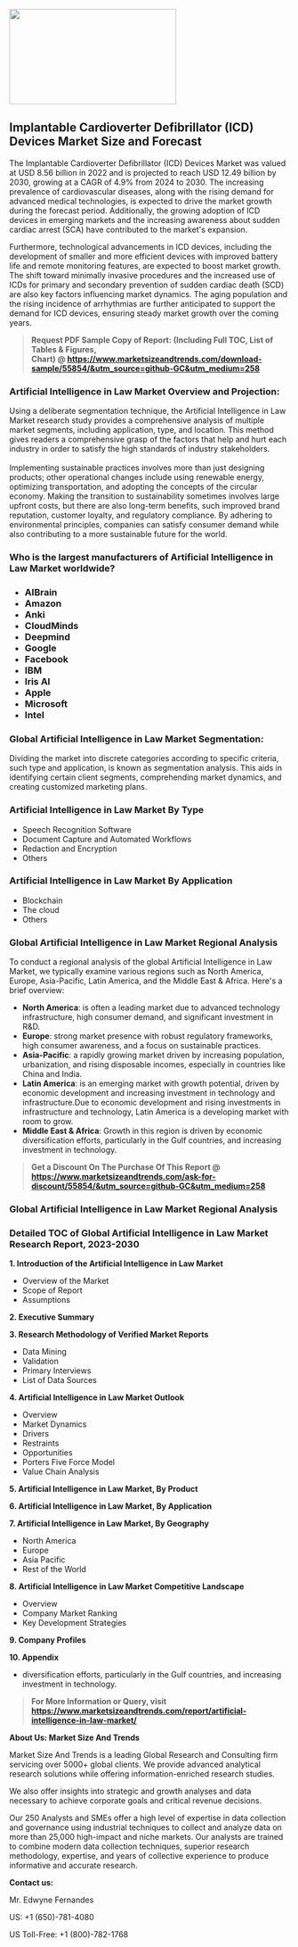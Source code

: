 <p><img class="alignnone size-medium wp-image-20088" src="https://ffe5etoiles.com/wp-content/uploads/2024/12/MST1-300x171.png" alt="" width="300" height="171" /></p><h2>Implantable Cardioverter Defibrillator (ICD) Devices Market Size and Forecast</h2><p>The Implantable Cardioverter Defibrillator (ICD) Devices Market was valued at USD 8.56 billion in 2022 and is projected to reach USD 12.49 billion by 2030, growing at a CAGR of 4.9% from 2024 to 2030. The increasing prevalence of cardiovascular diseases, along with the rising demand for advanced medical technologies, is expected to drive the market growth during the forecast period. Additionally, the growing adoption of ICD devices in emerging markets and the increasing awareness about sudden cardiac arrest (SCA) have contributed to the market's expansion.</p><p>Furthermore, technological advancements in ICD devices, including the development of smaller and more efficient devices with improved battery life and remote monitoring features, are expected to boost market growth. The shift toward minimally invasive procedures and the increased use of ICDs for primary and secondary prevention of sudden cardiac death (SCD) are also key factors influencing market dynamics. The aging population and the rising incidence of arrhythmias are further anticipated to support the demand for ICD devices, ensuring steady market growth over the coming years.</p></p><blockquote id="" class=""><strong>Request PDF Sample Copy of Report: (Including Full TOC, List of Tables &amp; Figures, Chart)&nbsp;@&nbsp;<strong><a href="https://www.marketsizeandtrends.com/download-sample/55854/&utm_source=github-GC&utm_medium=258" target="_blank">https://www.marketsizeandtrends.com/download-sample/55854/&utm_source=github-GC&utm_medium=258</a></strong></strong></blockquote><h3 id="" class="">Artificial Intelligence in Law Market&nbsp;Overview and Projection:</h3><p id="" class="">Using a deliberate segmentation technique, the Artificial Intelligence in Law Market research study provides a comprehensive analysis of multiple market segments, including application, type, and location. This method gives readers a comprehensive grasp of the factors that help and hurt each industry in order to satisfy the high standards of industry stakeholders. <br /> <br />Implementing sustainable practices involves more than just designing products; other operational changes include using renewable energy, optimizing transportation, and adopting the concepts of the circular economy. Making the transition to sustainability sometimes involves large upfront costs, but there are also long-term benefits, such improved brand reputation, customer loyalty, and regulatory compliance. By adhering to environmental principles, companies can satisfy consumer demand while also contributing to a more sustainable future for the world.</p><h3 id="" class="">Who is the largest manufacturers of&nbsp;Artificial Intelligence in Law Market worldwide?</h3><h3 class=""><p><ul><li>AIBrain </li><li> Amazon </li><li> Anki </li><li> CloudMinds </li><li> Deepmind </li><li> Google </li><li> Facebook </li><li> IBM </li><li> Iris AI </li><li> Apple </li><li> Microsoft </li><li> Intel</li></ul></p></h3><h3 id="" class="">Global&nbsp;Artificial Intelligence in Law Market Segmentation:</h3><p id="" class="">Dividing the market into discrete categories according to specific criteria, such type and application, is known as segmentation analysis. This aids in identifying certain client segments, comprehending market dynamics, and creating customized marketing plans.</p><h3 id="" class="">Artificial Intelligence in Law Market&nbsp;By Type</h3><p><p><ul><li>Speech Recognition Software </li><li> Document Capture and Automated Workflows </li><li> Redaction and Encryption </li><li> Others</p></li></ul></p></p><h3 id="" class="">Artificial Intelligence in Law Market&nbsp;By Application</h3><p class=""><p><ul><li>Blockchain </li><li> The cloud </li><li> Others</li></ul></p></p><h3 id="" class="">Global Artificial Intelligence in Law Market Regional Analysis</h3><p id="" class="">To conduct a regional analysis of the global Artificial Intelligence in Law Market, we typically examine various regions such as North America, Europe, Asia-Pacific, Latin America, and the Middle East &amp; Africa. Here's a brief overview:</p><ul><li><strong>North America</strong>: is often a leading market due to advanced technology infrastructure, high consumer demand, and significant investment in R&amp;D.</li><li><strong>Europe</strong>: strong market presence with robust regulatory frameworks, high consumer awareness, and a focus on sustainable practices.</li><li><strong>Asia-Pacific</strong>: a rapidly growing market driven by increasing population, urbanization, and rising disposable incomes, especially in countries like China and India.</li><li><strong>Latin America</strong>: is an emerging market with growth potential, driven by economic development and increasing investment in technology and infrastructure.Due to economic development and rising investments in infrastructure and technology, Latin America is a developing market with room to grow.</li><li><strong>Middle East &amp; Africa</strong>: Growth in this region is driven by economic diversification efforts, particularly in the Gulf countries, and increasing investment in technology.</li></ul><blockquote id="" class=""><strong>Get a Discount On The Purchase Of This Report @ <strong><a href="https://www.marketsizeandtrends.com/ask-for-discount/55854/&utm_source=github-GC&utm_medium=258" target="_blank">https://www.marketsizeandtrends.com/ask-for-discount/55854/&utm_source=github-GC&utm_medium=258</a></strong></strong></blockquote><h3 id="" class="">Global Artificial Intelligence in Law Market Regional Analysis</h3><h3 id="" class="">Detailed TOC of Global Artificial Intelligence in Law Market Research Report, 2023-2030</h3><p id="" class=""><strong>1. Introduction of the Artificial Intelligence in Law Market</strong></p><ul><li>Overview of the Market</li><li>Scope of Report</li><li>Assumptions</li></ul><p id="" class=""><strong>2. Executive Summary</strong></p><p id="" class=""><strong>3. Research Methodology of Verified Market Reports</strong></p><ul><li>Data Mining</li><li>Validation</li><li>Primary Interviews</li><li>List of Data Sources</li></ul><p id="" class=""><strong>4. Artificial Intelligence in Law Market Outlook</strong></p><ul><li>Overview</li><li>Market Dynamics</li><li>Drivers</li><li>Restraints</li><li>Opportunities</li><li>Porters Five Force Model</li><li>Value Chain Analysis</li></ul><p id="" class=""><strong>5. Artificial Intelligence in Law Market, By Product</strong></p><p id="" class=""><strong>6. Artificial Intelligence in Law Market, By Application</strong></p><p id="" class=""><strong>7. Artificial Intelligence in Law Market, By Geography</strong></p><ul><li>North America</li><li>Europe</li><li>Asia Pacific</li><li>Rest of the World</li></ul><p id="" class=""><strong>8. Artificial Intelligence in Law Market Competitive Landscape</strong></p><ul><li>Overview</li><li>Company Market Ranking</li><li>Key Development Strategies</li></ul><p id="" class=""><strong>9. Company Profiles</strong></p><p id="" class=""><strong>10. Appendix</strong></p><ul><li>diversification efforts, particularly in the Gulf countries, and increasing investment in technology.</li></ul><blockquote id="" class=""><strong>For More Information or Query, visit <strong><strong><a href="https://www.marketsizeandtrends.com/report/artificial-intelligence-in-law-market/" target="_blank">https://www.marketsizeandtrends.com/report/artificial-intelligence-in-law-market/</a></strong></strong></strong></blockquote><p id="" class=""><strong>About Us: Market Size And Trends</strong></p><p id="" class="">Market Size And Trends is a leading Global Research and Consulting firm servicing over 5000+ global clients. We provide advanced analytical research solutions while offering information-enriched research studies.</p><p id="" class="">We also offer insights into strategic and growth analyses and data necessary to achieve corporate goals and critical revenue decisions.</p><p id="" class="">Our 250 Analysts and SMEs offer a high level of expertise in data collection and governance using industrial techniques to collect and analyze data on more than 25,000 high-impact and niche markets. Our analysts are trained to combine modern data collection techniques, superior research methodology, expertise, and years of collective experience to produce informative and accurate research.</p><p id="" class=""><strong>Contact us:</strong></p><p id="" class="">Mr. Edwyne Fernandes</p><p id="" class="">US: +1 (650)-781-4080</p><p id="" class="">US Toll-Free: +1 (800)-782-1768</p>
